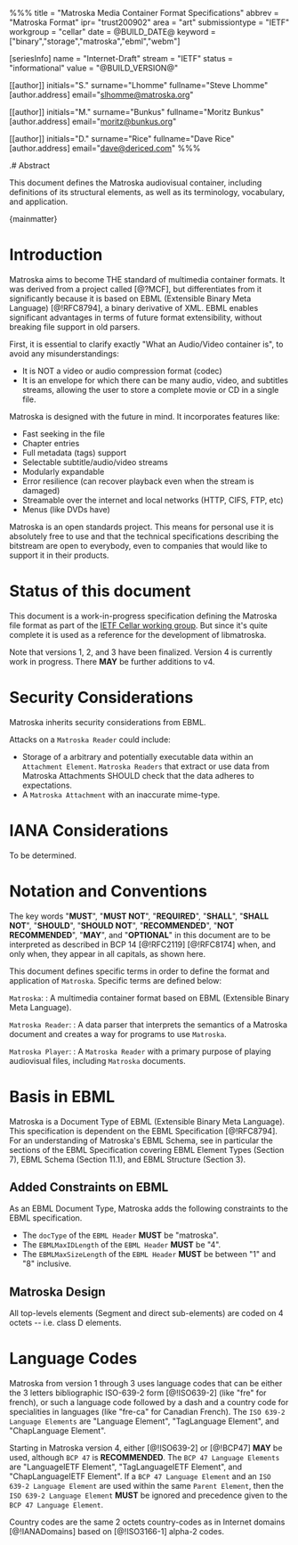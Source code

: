 %%%
title = "Matroska Media Container Format Specifications"
abbrev = "Matroska Format"
ipr= "trust200902"
area = "art"
submissiontype = "IETF"
workgroup = "cellar"
date = @BUILD_DATE@
keyword = ["binary","storage","matroska","ebml","webm"]

[seriesInfo]
name = "Internet-Draft"
stream = "IETF"
status = "informational"
value = "@BUILD_VERSION@"

[[author]]
initials="S."
surname="Lhomme"
fullname="Steve Lhomme"
  [author.address]
  email="slhomme@matroska.org"

[[author]]
initials="M."
surname="Bunkus"
fullname="Moritz Bunkus"
  [author.address]
  email="moritz@bunkus.org"

[[author]]
initials="D."
surname="Rice"
fullname="Dave Rice"
  [author.address]
  email="dave@dericed.com"
%%%

.# Abstract

This document defines the Matroska audiovisual container, including definitions of its structural elements,
as well as its terminology, vocabulary, and application.

{mainmatter}

# Introduction

Matroska aims to become THE standard of multimedia container formats. It was derived from a project called [@?MCF],
but differentiates from it significantly because it is based on EBML (Extensible Binary Meta Language) [@!RFC8794],
a binary derivative of XML. EBML enables significant advantages in terms of future format extensibility,
without breaking file support in old parsers.

First, it is essential to clarify exactly "What an Audio/Video container is", to avoid any misunderstandings:

- It is NOT a video or audio compression format (codec)
- It is an envelope for which there can be many audio, video, and subtitles streams,
  allowing the user to store a complete movie or CD in a single file.

Matroska is designed with the future in mind. It incorporates features like:

- Fast seeking in the file
- Chapter entries
- Full metadata (tags) support
- Selectable subtitle/audio/video streams
- Modularly expandable
- Error resilience (can recover playback even when the stream is damaged)
- Streamable over the internet and local networks (HTTP, CIFS, FTP, etc)
- Menus (like DVDs have)

Matroska is an open standards project. This means for personal use it is absolutely free to use
and that the technical specifications describing the bitstream are open to everybody,
even to companies that would like to support it in their products.

# Status of this document

This document is a work-in-progress specification defining the Matroska file format as part of
the [IETF Cellar working group](https://datatracker.ietf.org/wg/cellar/charter/).
But since it's quite complete it is used as a reference for the development of libmatroska.

Note that versions 1, 2, and 3 have been finalized. Version 4 is currently work in progress.
There **MAY** be further additions to v4.

# Security Considerations

Matroska inherits security considerations from EBML.

Attacks on a `Matroska Reader` could include:

- Storage of a arbitrary and potentially executable data within an `Attachment Element`.
  `Matroska Readers` that extract or use data from Matroska Attachments SHOULD
  check that the data adheres to expectations.
- A `Matroska Attachment` with an inaccurate mime-type.

# IANA Considerations

To be determined.

# Notation and Conventions

The key words "**MUST**", "**MUST NOT**",
"**REQUIRED**", "**SHALL**", "**SHALL NOT**",
"**SHOULD**", "**SHOULD NOT**",
"**RECOMMENDED**", "**NOT RECOMMENDED**",
"**MAY**", and "**OPTIONAL**" in this document are to be interpreted as
described in BCP 14 [@!RFC2119] [@!RFC8174]
when, and only when, they appear in all capitals, as shown here.

This document defines specific terms in order to define the format and application of `Matroska`.
Specific terms are defined below:

`Matroska`:
: A multimedia container format based on EBML (Extensible Binary Meta Language).

`Matroska Reader`:
: A data parser that interprets the semantics of a Matroska document and creates a way for programs to use `Matroska`.

`Matroska Player`:
: A `Matroska Reader` with a primary purpose of playing audiovisual files, including `Matroska` documents.

# Basis in EBML

Matroska is a Document Type of EBML (Extensible Binary Meta Language).
This specification is dependent on the EBML Specification [@!RFC8794].
For an understanding of Matroska's EBML Schema, see in particular the sections of the EBML Specification covering
EBML Element Types (Section 7),
EBML Schema (Section 11.1),
and EBML Structure (Section 3).

## Added Constraints on EBML

As an EBML Document Type, Matroska adds the following constraints to the EBML specification.

- The `docType` of the `EBML Header` **MUST** be "matroska".
- The `EBMLMaxIDLength` of the `EBML Header` **MUST** be "4".
- The `EBMLMaxSizeLength` of the `EBML Header` **MUST** be between "1" and "8" inclusive.

## Matroska Design

All top-levels elements (Segment and direct sub-elements) are coded on 4 octets -- i.e. class D elements.

# Language Codes

Matroska from version 1 through 3 uses language codes that can be either the 3 letters
bibliographic ISO-639-2 form [@!ISO639-2] (like "fre" for french),
or such a language code followed by a dash and a country code for specialities in languages (like "fre-ca" for Canadian French).
The `ISO 639-2 Language Elements` are "Language Element", "TagLanguage Element", and "ChapLanguage Element".

Starting in Matroska version 4, either [@!ISO639-2] or [@!BCP47] **MAY** be used,
although `BCP 47` is **RECOMMENDED**. The `BCP 47 Language Elements` are "LanguageIETF Element",
"TagLanguageIETF Element", and "ChapLanguageIETF Element". If a `BCP 47 Language Element` and an `ISO 639-2 Language Element`
are used within the same `Parent Element`, then the `ISO 639-2 Language Element` **MUST** be ignored and precedence given to the `BCP 47 Language Element`.

Country codes are the same 2 octets country-codes as in Internet domains [@!IANADomains] based on [@!ISO3166-1] alpha-2 codes.

